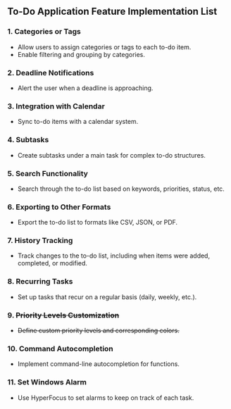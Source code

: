 ## To-Do Application Feature Implementation List

### 1. Categories or Tags
- Allow users to assign categories or tags to each to-do item.
- Enable filtering and grouping by categories.

### 2. Deadline Notifications
- Alert the user when a deadline is approaching.

### 3. Integration with Calendar
- Sync to-do items with a calendar system.

### 4. Subtasks
- Create subtasks under a main task for complex to-do structures.

### 5. Search Functionality
- Search through the to-do list based on keywords, priorities, status, etc.

### 6. Exporting to Other Formats
- Export the to-do list to formats like CSV, JSON, or PDF.

### 7. History Tracking
- Track changes to the to-do list, including when items were added, completed, or modified.

### 8. Recurring Tasks
- Set up tasks that recur on a regular basis (daily, weekly, etc.).

### 9. ~~Priority Levels Customization~~
- ~~Define custom priority levels and corresponding colors.~~

### 10. Command Autocompletion
- Implement command-line autocompletion for functions.

### 11. Set Windows Alarm
- Use HyperFocus to set alarms to keep on track of each task.

